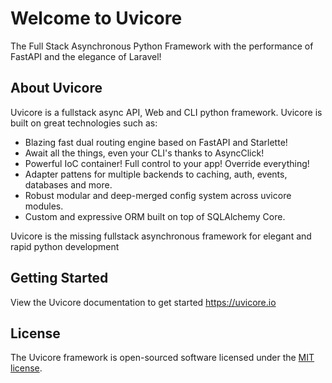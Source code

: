 # Welcome to Uvicore

The Full Stack Asynchronous Python Framework with the performance of FastAPI and the elegance of Laravel!

## About Uvicore

Uvicore is a fullstack async API, Web and CLI python framework.  Uvicore is built on great technologies such as:

- Blazing fast dual routing engine based on FastAPI and Starlette!
- Await all the things, even your CLI's thanks to AsyncClick!
- Powerful IoC container! Full control to your app! Override everything!
- Adapter pattens for multiple backends to caching, auth, events, databases and more.
- Robust modular and deep-merged config system across uvicore modules.
- Custom and expressive ORM built on top of SQLAlchemy Core.

Uvicore is the missing fullstack asynchronous framework for elegant and rapid python development


## Getting Started

View the Uvicore documentation to get started https://uvicore.io


## License

The Uvicore framework is open-sourced software licensed under the [MIT license](https://mreschke.com/license/mit).
